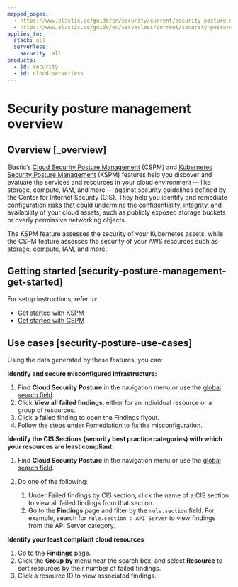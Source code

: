 ```yaml
---
mapped_pages:
  - https://www.elastic.co/guide/en/security/current/security-posture-management.html
  - https://www.elastic.co/guide/en/serverless/current/security-posture-management.html
applies_to:
  stack: all
  serverless:
    security: all
products:
  - id: security
  - id: cloud-serverless
---
```


# Security posture management overview

## Overview [_overview]

Elastic’s [Cloud Security Posture Management](/solutions/security/cloud/cloud-security-posture-management.md) (CSPM) and [Kubernetes Security Posture Management](/solutions/security/cloud/kubernetes-security-posture-management.md) (KSPM) features help you discover and evaluate the services and resources in your cloud environment — like storage, compute, IAM, and more — against security guidelines defined by the Center for Internet Security (CIS). They help you identify and remediate configuration risks that could undermine the confidentiality, integrity, and availability of your cloud assets, such as publicly exposed storage buckets or overly permissive networking objects.

The KSPM feature assesses the security of your Kubernetes assets, while the CSPM feature assesses the security of your AWS resources such as storage, compute, IAM, and more.


## Getting started [security-posture-management-get-started]

For setup instructions, refer to:

* [Get started with KSPM](/solutions/security/cloud/kubernetes-security-posture-management.md)
* [Get started with CSPM](/solutions/security/cloud/get-started-with-cspm-for-aws.md)


## Use cases [security-posture-use-cases]

Using the data generated by these features, you can:

**Identify and secure misconfigured infrastructure:**

1. Find **Cloud Security Posture** in the navigation menu or use the [global search field](/explore-analyze/find-and-organize/find-apps-and-objects.md).
2. Click **View all failed findings**, either for an individual resource or a group of resources.
3. Click a failed finding to open the Findings flyout.
4. Follow the steps under Remediation to fix the misconfiguration.

**Identify the CIS Sections (security best practice categories) with which your resources are least compliant:**

1. Find **Cloud Security Posture** in the navigation menu or use the [global search field](/explore-analyze/find-and-organize/find-apps-and-objects.md).
2. Do one of the following:

    1. Under Failed findings by CIS section, click the name of a CIS section to view all failed findings from that section.
    2. Go to the **Findings** page and filter by the `rule.section` field. For example, search for `rule.section : API Server` to view findings from the API Server category.


**Identify your least compliant cloud resources**

1. Go to the **Findings** page.
2. Click the **Group by** menu near the search box, and select **Resource** to sort resources by their number of failed findings.
3. Click a resource ID to view associated findings.
